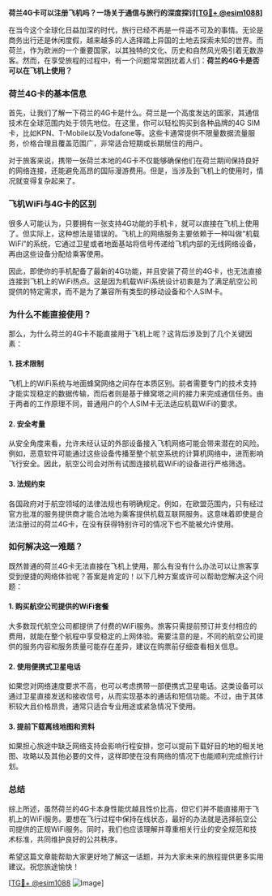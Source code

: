 **荷兰4G卡可以注册飞机吗？一场关于通信与旅行的深度探讨[[TG💪+ @esim1088](https://t.me/s/esim1088)]**

在当今这个全球化日益加深的时代，旅行已经不再是一件遥不可及的事情。无论是商务出行还是休闲度假，越来越多的人选择踏上异国的土地去探索未知的世界。而荷兰，作为欧洲的一个重要国家，以其独特的文化、历史和自然风光吸引着无数游客。然而，在享受旅程的过程中，有一个问题常常困扰着人们：**荷兰的4G卡是否可以在飞机上使用？**

### 荷兰4G卡的基本信息

首先，让我们了解一下荷兰的4G卡是什么。荷兰是一个高度发达的国家，其通信技术在全球范围内处于领先地位。在这里，你可以轻松购买到各种品牌的4G SIM卡，比如KPN、T-Mobile以及Vodafone等。这些卡通常提供不限量数据流量服务，价格合理且覆盖范围广，非常适合短期或长期居住的用户。

对于旅客来说，携带一张荷兰本地的4G卡不仅能够确保他们在荷兰期间保持良好的网络连接，还能避免高昂的国际漫游费用。但是，当涉及到飞机上的使用时，情况就变得复杂起来了。

### 飞机WiFi与4G卡的区别

很多人可能认为，只要拥有一张支持4G功能的手机卡，就可以直接在飞机上使用了。但实际上，这种想法是错误的。飞机上的网络服务主要依赖于一种叫做“机载WiFi”的系统，它通过卫星或者地面基站将信号传递给飞机内部的无线网络设备，再由这些设备分配给乘客使用。

因此，即使你的手机配备了最新的4G功能，并且安装了荷兰的4G卡，也无法直接连接到飞机上的WiFi热点。这是因为机载WiFi系统设计初衷是为了满足航空公司提供的特定需求，而不是为了兼容所有类型的移动设备和个人SIM卡。

### 为什么不能直接使用？

那么，为什么荷兰的4G卡不能直接用于飞机上呢？这背后涉及到了几个关键因素：

#### 1. 技术限制
飞机上的WiFi系统与地面蜂窝网络之间存在本质区别。前者需要专门的技术支持才能实现稳定的数据传输，而后者则是基于蜂窝塔之间的接力来完成通信任务。由于两者的工作原理不同，普通用户的个人SIM卡无法适应机载WiFi的要求。

#### 2. 安全考量
从安全角度来看，允许未经认证的外部设备接入飞机网络可能会带来潜在的风险。例如，恶意软件可能通过这些设备传播至整个航空系统的计算机网络中，进而影响飞行安全。因此，航空公司会对所有试图连接机载WiFi的设备进行严格筛选。

#### 3. 法规约束
各国政府对于航空领域的法律法规也有明确规定。例如，在欧盟范围内，只有经过官方批准的服务提供商才能合法地为乘客提供机载互联网服务。这意味着即使是合法注册过的荷兰4G卡，在没有获得特别许可的情况下也不能被允许使用。

### 如何解决这一难题？

既然普通的荷兰4G卡无法直接在飞机上使用，那么有没有什么办法可以让旅客享受到便捷的网络体验呢？答案是肯定的！以下几种方案或许可以帮助您解决这个问题：

#### 1. 购买航空公司提供的WiFi套餐
大多数现代航空公司都提供了付费的WiFi服务。旅客只需提前预订并支付相应的费用，就能在整个航程中享受稳定的上网体验。需要注意的是，不同的航空公司提供的服务内容和服务质量可能存在差异，建议在购票前仔细查看相关信息。

#### 2. 使用便携式卫星电话
如果您对网络速度要求不高，也可以考虑携带一部便携式卫星电话。这类设备可以通过卫星直接发送和接收信号，从而实现基本的通话和短信功能。不过，由于其体积较大且价格昂贵，通常只适合专业用途或紧急情况下使用。

#### 3. 提前下载离线地图和资料
如果担心旅途中缺乏网络支持会影响行程安排，您可以提前下载好目的地的相关地图、攻略以及其他必要的文件，这样即使在没有网络的情况下也能顺利完成旅行计划。

### 总结

综上所述，虽然荷兰的4G卡本身性能优越且性价比高，但它们并不能直接用于飞机上的WiFi服务。要想在飞行过程中保持在线状态，最好的办法就是选择航空公司提供的正规WiFi服务。同时，我们也应该理解并尊重相关行业的安全规范和技术标准，共同维护良好的公共秩序。

希望这篇文章能帮助大家更好地了解这一话题，并为大家未来的旅程提供更多实用建议。祝您旅途愉快！

[[TG💪+ @esim1088](https://t.me/s/esim1088) ![Image](https://i.postimg.cc/4NQfJmqS/Snipaste-2025-05-13-00-14-12.png)]